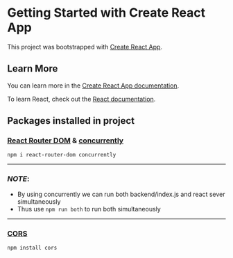 # Getting Started with Create React App

This project was bootstrapped with [Create React App](https://github.com/facebook/create-react-app).

## Learn More

You can learn more in the [Create React App documentation](https://facebook.github.io/create-react-app/docs/getting-started).

To learn React, check out the [React documentation](https://reactjs.org/).

## Packages installed in project

### [React Router DOM](https://reactrouter.com/web/guides/quick-start) & [concurrently](https://www.npmjs.com/package/concurrently)
```
npm i react-router-dom concurrently
```
---
### *NOTE*:
 - By using concurrently we can run both backend/index.js and react sever simultaneously <br>
 - Thus use `npm run both` to run both simultaneously
---  
### [CORS](https://expressjs.com/en/resources/middleware/cors.html)
```
npm install cors
```